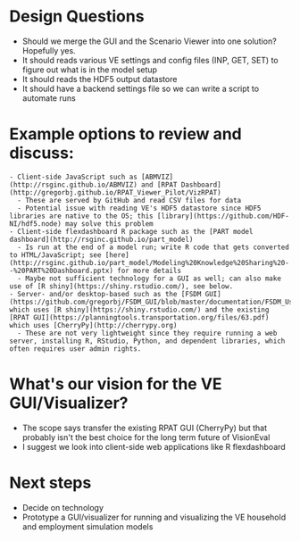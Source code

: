 # Design Questions
  - Should we merge the GUI and the Scenario Viewer into one solution?  Hopefully yes.
  - It should reads various VE settings and config files (INP, GET, SET) to figure out what is in the model setup
  - It should reads the HDF5 output datastore
  - It should have a backend settings file so we can write a script to automate runs

# Example options to review and discuss:
    - Client-side JavaScript such as [ABMVIZ](http://rsginc.github.io/ABMVIZ) and [RPAT Dashboard](http://gregorbj.github.io/RPAT_Viewer_Pilot/VizRPAT)
      - These are served by GitHub and read CSV files for data 
      - Potential issue with reading VE's HDF5 datastore since HDF5 libraries are native to the OS; this [library](https://github.com/HDF-NI/hdf5.node) may solve this problem
    - Client-side flexdashboard R package such as the [PART model dashboard](http://rsginc.github.io/part_model)
      - Is run at the end of a model run; write R code that gets converted to HTML/JavaScript; see [here](http://rsginc.github.io/part_model/Modeling%20Knowledge%20Sharing%20--%20PART%20Dashboard.pptx) for more details
      - Maybe not sufficient technology for a GUI as well; can also make use of [R shiny](https://shiny.rstudio.com/), see below.
    - Server- and/or desktop-based such as the [FSDM GUI](https://github.com/gregorbj/FSDM_GUI/blob/master/documentation/FSDM_Users_Guide_20161116.docx) which uses [R shiny](https://shiny.rstudio.com/) and the existing [RPAT GUI](https://planningtools.transportation.org/files/63.pdf) which uses [CherryPy](http://cherrypy.org)
      - These are not very lightweight since they require running a web server, installing R, RStudio, Python, and dependent libraries, which often requires user admin rights.

# What's our vision for the VE GUI/Visualizer?
  - The scope says transfer the existing RPAT GUI (CherryPy) but that probably isn't the best choice for the long term future of VisionEval
  - I suggest we look into client-side web applications like R flexdashboard

# Next steps
  - Decide on technology
  - Prototype a GUI/visualizer for running and visualizing the VE household and employment simulation models
